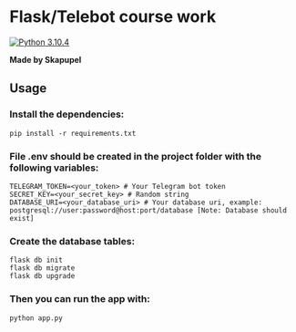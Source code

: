 # Flask/Telebot course work

[![Python 3.10.4](https://img.shields.io/badge/python-3.10.4-blue.svg)](https://www.python.org/downloads/release/python-3104/)

**Made by Skapupel**


## Usage


### Install the dependencies:

```
pip install -r requirements.txt
```

### File .env should be created in the project folder with the following variables:

```
TELEGRAM_TOKEN=<your_token> # Your Telegram bot token
SECRET_KEY=<your_secret_key> # Random string
DATABASE_URI=<your_database_uri> # Your database uri, example: postgresql://user:password@host:port/database [Note: Database should exist]
```

### Create the database tables:

```
flask db init
flask db migrate
flask db upgrade
```

### Then you can run the app with:

```
python app.py
```